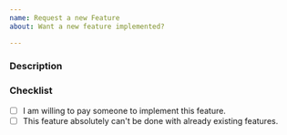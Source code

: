 ```yaml
---
name: Request a new Feature
about: Want a new feature implemented?

---
```


<!-- Hi, thank you for taking the time to ask for help. -->
<!-- Please make sure that you fill this out in it's entirety. -->
<!-- Unfortunately I will have to close issues if it has not been filled out. -->

### Description
<!-- Please describe the feature in its entirety. -->
<!-- If you have artwork, links or similar, please attach them. -->

### Checklist
<!-- Please check any that apply. If you aren't sure, leave them unchecked. -->
- [ ] I am willing to pay someone to implement this feature.
- [ ] This feature absolutely can't be done with already existing features.
